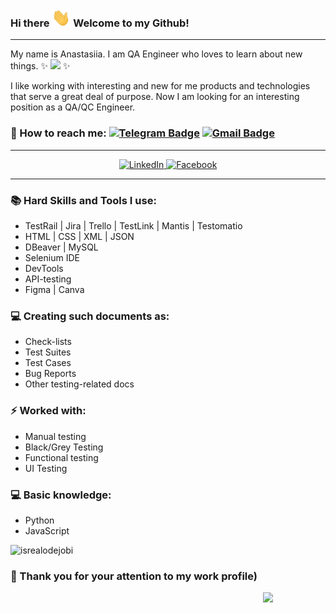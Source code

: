 ### Hi there <img  src="https://raw.githubusercontent.com/ABSphreak/ABSphreak/master/gifs/Hi.gif" width="30px"> Welcome to my Github! 
---
My name is Anastasiia. I am QA Engineer who loves to learn about new things. ✨ <img src="https://media.giphy.com/media/mGcNjsfWAjY5AEZNw6/giphy.gif" width="80"> ✨

I like working with interesting and new for me products and technologies that serve a great deal of purpose. 
Now I am looking for an interesting  position as a QA/QC Engineer.


### 💬 How to reach me: [![Telegram Badge](https://img.shields.io/badge/-Anastasiia-blue?style=flat&logo=Telegram&logoColor=white)](https://t.me/StasyaKa) [![Gmail Badge](https://img.shields.io/badge/-Gmail-red?style=flat&logo=Gmail&logoColor=white)](mailto:homargo1@gmail.com)

---
<p align="center">
  
   <a href="https://www.linkedin.com/in/anastasiia-karpishyna" target="_blank">
    <img src="https://img.shields.io/badge/linkedin-%230077B5.svg?&style=for-the-badge&logo=linkedin&logoColor=white&color=071A2C" alt="LinkedIn"/>
  </a>
  
  <a href="https://www.facebook.com/profile.php?id=100022303449974" target="_blank">
    <img src="https://img.shields.io/badge/facebook-%231877F2.svg?&style=for-the-badge&logo=facebook&logoColor=white&color=071A2C" alt="Facebook"/>
  </a>
</p>

---
 ### 📚  Hard Skills and Tools I use:

- TestRail | Jira | Trello | TestLink | Mantis | Testomatio
- HTML | CSS | XML | JSON
- DBeaver | MySQL
- Selenium IDE
- DevTools
- API-testing
- Figma | Canva

### 💻 Creating such documents as: 
- Check-lists
- Test Suites
- Test Cases
- Bug Reports
- Other testing-related docs

### ⚡ Worked with:
- Manual testing 
- Black/Grey Testing
- Functional testing
- UI Testing

### 💻 Basic knowledge: 
- Python
- JavaScript

<!-- Profile Views -->

<p align="left"> <img src="https://komarev.com/ghpvc/?username=AnastasiiaKarp&label=Profile%20views&color=0e75b6&style=flat" alt="isrealodejobi"/> </p>




### 🐾 Thank you for your attention to my work profile)

<!-- Dog -->

<img align='right' src='https://media.giphy.com/media/bcKmIWkUMCjVm/giphy.gif' width='100"'>

